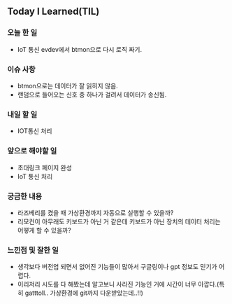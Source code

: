 ## Today I Learned(TIL)

### 오늘 한 일
- IoT 통신 evdev에서 btmon으로 다시 로직 짜기.

### 이슈 사항
- btmon으로는 데이터가 잘 읽히지 않음.
- 랜덤으로 들어오는 신호 중 하나가 걸려서 데이터가 송신됨.

### 내일 할 일
- IOT통신 처리

### 앞으로 해야할 일
- 초대링크 페이지 완성
- IoT 통신 처리

### 궁금한 내용
- 라즈베리를 켰을 때 가상환경까지 자동으로 실행할 수 있을까?
- 리모컨이 아무래도 키보드가 아닌 거 같은데 키보드가 아닌 장치의 데이터 처리는 어떻게 할 수 있을까?

### 느낀점 및 잘한 일
- 생각보다 버전업 되면서 없어진 기능들이 많아서 구글링이나 gpt 정보도 믿기가 어렵다.
- 이리저리 시도를 다 해봤는데 알고보니 사라진 기능인 거에 시간이 너무 아깝다.(특히 gatttoll.. 가상환경에 git까지 다운받았는데..!!)

